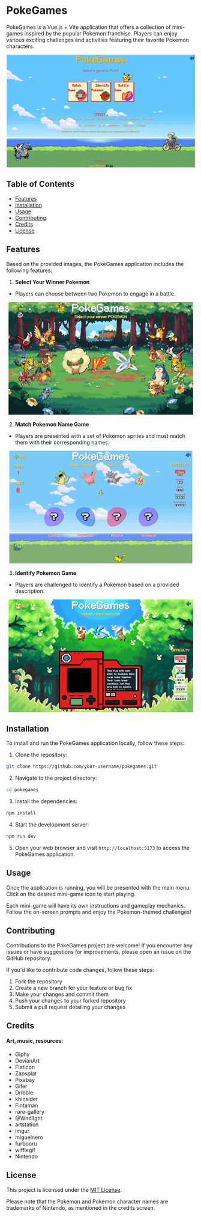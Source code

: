 # PokeGames

PokeGames is a Vue.js + Vite application that offers a collection of mini-games inspired by the popular Pokemon franchise. Players can enjoy various exciting challenges and activities featuring their favorite Pokemon characters.

<p align="center">
  <img src="preview_4.png" height="300" alt="Sublime's custom image"/>
</p>

## Table of Contents

- [Features](#features)
- [Installation](#installation)
- [Usage](#usage)
- [Contributing](#contributing)
- [Credits](#credits)
- [License](#license)

## Features

Based on the provided images, the PokeGames application includes the following features:

1. **Select Your Winner Pokemon**
- Players can choose between two Pokemon to engage in a battle.
<p align="center">
  <img src="preview_3.png" height="300" alt="Sublime's custom image"/>
</p>

2. **Match Pokemon Name Game**
- Players are presented with a set of Pokemon sprites and must match them with their corresponding names.
<p align="center">
  <img src="preview_1.png" height="300" alt="Sublime's custom image"/>
</p>

3. **Identify Pokemon Game**
- Players are challenged to identify a Pokemon based on a provided description.
<p align="center">
  <img src="preview_2.png" height="300" alt="Sublime's custom image"/>
</p>

## Installation

To install and run the PokeGames application locally, follow these steps:

1. Clone the repository:
```sh
git clone https://github.com/your-username/pokegames.git
```
2. Navigate to the project directory:
```sh
cd pokegames
```
3. Install the dependencies:
```sh
npm install
```
4. Start the development server:
```sh
npm run dev
```
5. Open your web browser and visit `http://localhost:5173` to access the PokeGames application.

## Usage

Once the application is running, you will be presented with the main menu. Click on the desired mini-game icon to start playing.

Each mini-game will have its own instructions and gameplay mechanics. Follow the on-screen prompts and enjoy the Pokemon-themed challenges!

## Contributing

Contributions to the PokeGames project are welcome! If you encounter any issues or have suggestions for improvements, please open an issue on the GitHub repository.

If you'd like to contribute code changes, follow these steps:

1. Fork the repository
2. Create a new branch for your feature or bug fix
3. Make your changes and commit them
4. Push your changes to your forked repository
5. Submit a pull request detailing your changes

## Credits
#### Art, music, resources:

- Giphy
- DevianArt
- Flaticon
- Zapsplat
- Pixabay
- Gifer
- Dribble
- khinsider
- Fintaman
- rare-gallery
- @WndlIght
- artstation
- imgur
- miguelnero
- furbooru
- wifflegif
- Nintendo


## License

This project is licensed under the [MIT License](LICENSE).

Please note that the Pokemon and Pokemon character names are trademarks of Nintendo, as mentioned in the credits screen.

